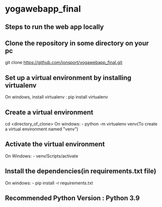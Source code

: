 # yogawebapp_final

Steps to run the web app locally
-----------------------------------
Clone the repository in some directory on your pc
-------------------------------------------------
git clone https://github.com/jonsport/yogawebapp_final.git


Set up a virtual environment by installing virtualenv
-------------------------------------
On windows, install virtualenv : pip install virtualenv


Create a virtual environment
-------------------------------------
cd <directory_of_clone>
On windows: -
python -m virtualenv venv(To create a virtual environment named "venv")


Activate the virtual environment 
-------------------------------------------
On Windows: -
venv/Scripts/activate


Install the dependencies(in requirements.txt file)
---------------------------------------------------------
On windows: -
pip install -r requirements.txt

Recommended Python Version : Python 3.9
---------------------------------------

